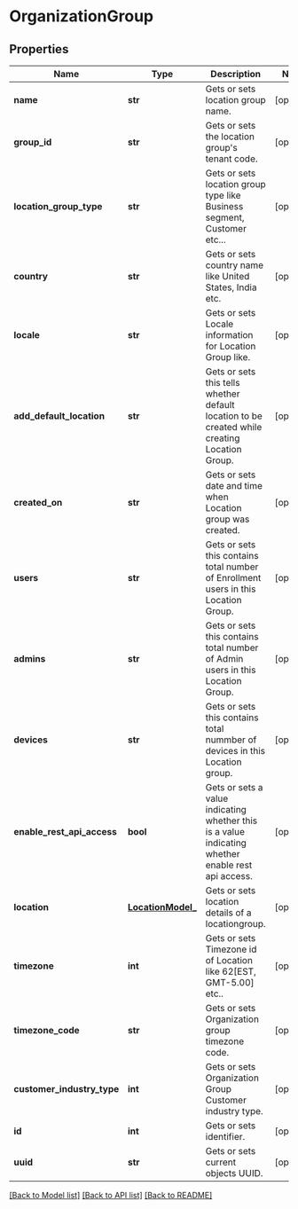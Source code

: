# OrganizationGroup

## Properties
Name | Type | Description | Notes
------------ | ------------- | ------------- | -------------
**name** | **str** | Gets or sets location group name. | [optional] 
**group_id** | **str** | Gets or sets the location group&#39;s tenant code. | [optional] 
**location_group_type** | **str** | Gets or sets location group type like Business segment, Customer etc... | [optional] 
**country** | **str** | Gets or sets country name like United States, India etc. | [optional] 
**locale** | **str** | Gets or sets Locale information for Location Group like. | [optional] 
**add_default_location** | **str** | Gets or sets this tells whether default location to be created while creating Location Group. | [optional] 
**created_on** | **str** | Gets or sets date and time when Location group was created. | [optional] 
**users** | **str** | Gets or sets this contains total number of Enrollment users in this Location Group. | [optional] 
**admins** | **str** | Gets or sets this contains total number of Admin users in this Location Group. | [optional] 
**devices** | **str** | Gets or sets this contains total nummber of devices in this Location group. | [optional] 
**enable_rest_api_access** | **bool** | Gets or sets a value indicating whether this is a value indicating whether enable rest api access. | [optional] 
**location** | [**LocationModel_**](LocationModel_.md) | Gets or sets location details of a locationgroup. | [optional] 
**timezone** | **int** | Gets or sets Timezone id of Location like 62[EST, GMT-5.00] etc.. | [optional] 
**timezone_code** | **str** | Gets or sets Organization group timezone code. | [optional] 
**customer_industry_type** | **int** | Gets or sets Organization Group Customer industry type. | [optional] 
**id** | **int** | Gets or sets identifier. | [optional] 
**uuid** | **str** | Gets or sets current objects UUID. | [optional] 

[[Back to Model list]](../README.md#documentation-for-models) [[Back to API list]](../README.md#documentation-for-api-endpoints) [[Back to README]](../README.md)


